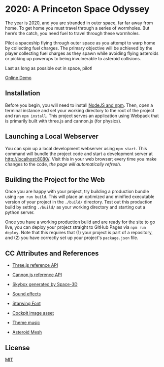 # 2020: A Princeton Space Odyssey

The year is 2020, and you are stranded in outer space, far far away from home. To get home you must travel through a series of wormholes. But here’s the catch, you need fuel to travel through these wormholes.

Pilot a spaceship flying through outer space as you attempt to warp home by collecting fuel charges. The primary objective will be achieved by the player collecting fuel charges as they spawn while avoiding flying asteroids or picking up powerups to being invulnerable to asteroid collisions.

Last as long as possible out in space, pilot!

[Online Demo](https://teferiemmanuel.github.io/Graphics_Project/)

## Installation

Before you begin, you will need to install [NodeJS and npm](https://www.npmjs.com/get-npm). Then, open a terminal instance and set your working directory to the root of the project and run `npm install`. This project serves an application using Webpack that is primarily built with three.js and cannon.js (for physics).

## Launching a Local Webserver

You can spin up a local development webserver using `npm start`. This command will bundle the project code and start a development server at [http://localhost:8080/](http://localhost:8080/). Visit this in your web browser; every time you make changes to the code, _the page will automatically refresh._

## Building the Project for the Web

Once you are happy with your project, try building a production bundle using `npm run build`. This will place an optimized and minified executable version of your project in the `./build/` directory. Test out this production build by setting `./build/` as your working directory and starting out a python server.

Once you have a working production build and are ready for the site to go live, you can deploy your project straight to GitHub Pages via `npm run deploy`. Note that this requires that (1) your project is part of a repository, and (2) you have correctly set up your project's `package.json` file.

## CC Attributes and References

-   [Three.js reference API](https://threejs.org/docs/)

-   [Cannon.js reference API](https://schteppe.github.io/cannon.js/docs/)

-   [Skybox generated by Space-3D](http://wwwtyro.github.io/space-3d)

-   [Sound effects](https://opengameart.org/content/space-shooter-sound-effects)

-   [Starwing Font](https://www.dafont.com/star-fox-starwing.font)

-   [Cockpit image asset](http://www.aljanh.net/the-cockpit-of-a-spaceship-wallpapers/3140437918.html)

-   [Theme music](https://ocremix.org/chip/11923)

-   [Asteroid Mesh](https://poly.google.com/view/flOBVBVRKNC)

## License

[MIT](./LICENSE)
